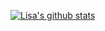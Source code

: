 [![Lisa's github stats](https://github-readme-stats.vercel.app/api?username=lisasgoh&count_private=true&show_icons=true&theme=radical)](https://github.com/lisasgoh/github-readme-stats)

